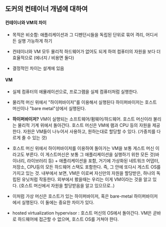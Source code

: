 ## 도커의 컨테이너 개념에 대하여

#### 컨테이너와 VM의 차이
* 목적은 비슷함: 애플리케이션과 그 디펜던시들을 독립된 단위로 묶어 격리, 어디서든 실행 가능하게 하기

* 컨테이너와 VM 모두 물리적 하드웨어가 없어도 되게 하여 컴퓨터의 자원을 보다 더 효율적으로 (에너지 / 비용면 둘다)

* 결정적인 차이는 설계에 있음

#### VM
* 실제 컴퓨터의 에뮬레이션으로, 프로그램을 실제 컴퓨터처럼 실행한다.

* 물리적 머신 위에서 "하이퍼바이저"를 이용해서 실행된다
하이퍼바이저는 호스트 머신이나 "bare metal"상에서 실행된다.

* **하이퍼바이저?** VM이 실행되는 소프트웨어/펌웨어/하드웨어. 호스트 머신이라 불리는 물리적 기계 위에서 돌아간다. 호스트 머신은 VM에 램과 CPU 등의 자원을 제공한다.
자원은 VM들이 나누어서 사용하고, 원하는대로 할당할 수 있다. (가중치를 다르게 줄 수 있는 것)

* 호스트 머신 위에서 하이퍼바이저를 이용하여 돌아가는 VM을 보통 게스트 머신 이라고도 부른다. 이 게스트머신은 보통 그 애플리케이션을 실행하기 위한 모든 것(바이너리, 라이브러리 등) + 애플리케이션을 포함, 거기에 가상화된 네트워크 어댑터, 저장소, CPU등의 모든 하드웨어 스택도 포함한다. 즉, 그 안에 또다시 게스트 OS를 가지고 있는 것.
내부에서 보면, VM은 이로써 자신만의 자원을 할당받은, 하나의 독립된 유닛처럼 작동한다. 외부에서 봤을때는 우리는 이게 VM이라는 것을 알고 있다. (호스트 머신에서 자원을 할당받음을 알고 있으므로..)

* 이처럼 가상 머신은 호스트가 있는 하이퍼바이저, 혹은 bare-metal 하이퍼바이저에서 실행된다. 이 둘에는 중요한 차이가 있다.

* hosted virtualization hypervisor : 호스트 머신의 OS에서 돌아간다. VM은 곧바로 하드웨어에 접근할 수 없으며, 호스트 OS를 거쳐야 한다.

